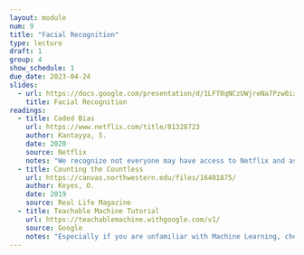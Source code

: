 ```yaml
---
layout: module
num: 9
title: "Facial Recognition"
type: lecture
draft: 1
group: 4
show_schedule: 1
due_date: 2023-04-24
slides:
  - url: https://docs.google.com/presentation/d/1LFT0qNCzUWjreNa7Pzw0ixGj_H327c71jYICtCh7UGg/edit?usp=sharing
    title: Facial Recognition
readings:
  - title: Coded Bias
    url: https://www.netflix.com/title/81328723
    author: Kantayya, S.
    date: 2020
    source: Netflix
    notes: "We recognize not everyone may have access to Netflix and as such have <a href='https://canvas.northwestern.edu/files/16410478/'>uploaded a version to Canvas</a>. Also, this could be a great opportunity to come together (covid-safely, of course) with your learning pods and watch together in person!" 
  - title: Counting the Countless
    url: https://canvas.northwestern.edu/files/16401875/
    author: Keyes, O.
    date: 2019
    source: Real Life Magazine
  - title: Teachable Machine Tutorial
    url: https://teachablemachine.withgoogle.com/v1/
    source: Google
    notes: "Especially if you are unfamiliar with Machine Learning, check out this tutorial before class. We'll be doing an in-class activity based on Teachable Machine."    
---
```

